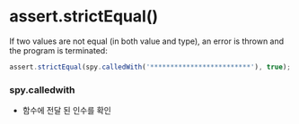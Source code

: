 # assert.strictEqual()

If two values are not equal (in both value and type), an error is thrown and the program is terminated:

```javascript
assert.strictEqual(spy.calledWith('*************************'), true);
```

### spy.calledwith

- 함수에 전달 된 인수를 확인
